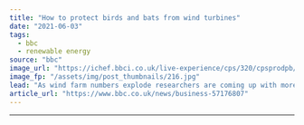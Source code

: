```yaml
---
title: "How to protect birds and bats from wind turbines"
date: "2021-06-03"
tags: 
  - bbc
  - renewable energy
source: "bbc"
image_url: "https://ichef.bbci.co.uk/live-experience/cps/320/cpsprodpb/AD8C/production/_118582444_verreaux'seagle-credit-meganmurgatroyd.jpg"
image_fp: "/assets/img/post_thumbnails/216.jpg"
lead: "As wind farm numbers explode researchers are coming up with more ways to keep wildlife safe."
article_url: "https://www.bbc.co.uk/news/business-57176807"
---
```


---
